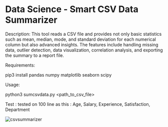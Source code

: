 # Data Science - Smart CSV Data Summarizer 

Description: This tool reads a CSV file and provides not only basic statistics
such as mean, median, mode, and standard deviation for each numerical column but
also advanced insights. The features include handling missing data, outlier detection,
data visualization, correlation analysis, and exporting the summary to a report file.

Requirements:

pip3 install pandas numpy matplotlib seaborn scipy

Usage:

python3 sumcsvdata.py <path_to_csv_file>

Test :
tested on 100 line as this : Age, Salary, Experience, Satisfaction, Department


![csvsummarizer](https://github.com/user-attachments/assets/63cb1aca-a30d-4a93-b594-89c9848eb0d7)


